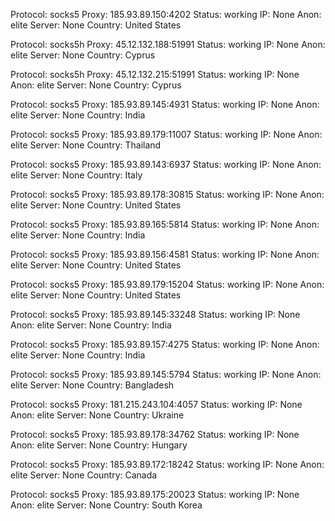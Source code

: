 Protocol: socks5
Proxy: 185.93.89.150:4202
Status: working
IP: None
Anon: elite
Server: None
Country: United States

Protocol: socks5h
Proxy: 45.12.132.188:51991
Status: working
IP: None
Anon: elite
Server: None
Country: Cyprus

Protocol: socks5h
Proxy: 45.12.132.215:51991
Status: working
IP: None
Anon: elite
Server: None
Country: Cyprus

Protocol: socks5
Proxy: 185.93.89.145:4931
Status: working
IP: None
Anon: elite
Server: None
Country: India

Protocol: socks5
Proxy: 185.93.89.179:11007
Status: working
IP: None
Anon: elite
Server: None
Country: Thailand

Protocol: socks5
Proxy: 185.93.89.143:6937
Status: working
IP: None
Anon: elite
Server: None
Country: Italy

Protocol: socks5
Proxy: 185.93.89.178:30815
Status: working
IP: None
Anon: elite
Server: None
Country: United States

Protocol: socks5
Proxy: 185.93.89.165:5814
Status: working
IP: None
Anon: elite
Server: None
Country: India

Protocol: socks5
Proxy: 185.93.89.156:4581
Status: working
IP: None
Anon: elite
Server: None
Country: United States

Protocol: socks5
Proxy: 185.93.89.179:15204
Status: working
IP: None
Anon: elite
Server: None
Country: United States

Protocol: socks5
Proxy: 185.93.89.145:33248
Status: working
IP: None
Anon: elite
Server: None
Country: India

Protocol: socks5
Proxy: 185.93.89.157:4275
Status: working
IP: None
Anon: elite
Server: None
Country: India

Protocol: socks5
Proxy: 185.93.89.145:5794
Status: working
IP: None
Anon: elite
Server: None
Country: Bangladesh

Protocol: socks5
Proxy: 181.215.243.104:4057
Status: working
IP: None
Anon: elite
Server: None
Country: Ukraine

Protocol: socks5
Proxy: 185.93.89.178:34762
Status: working
IP: None
Anon: elite
Server: None
Country: Hungary

Protocol: socks5
Proxy: 185.93.89.172:18242
Status: working
IP: None
Anon: elite
Server: None
Country: Canada

Protocol: socks5
Proxy: 185.93.89.175:20023
Status: working
IP: None
Anon: elite
Server: None
Country: South Korea

